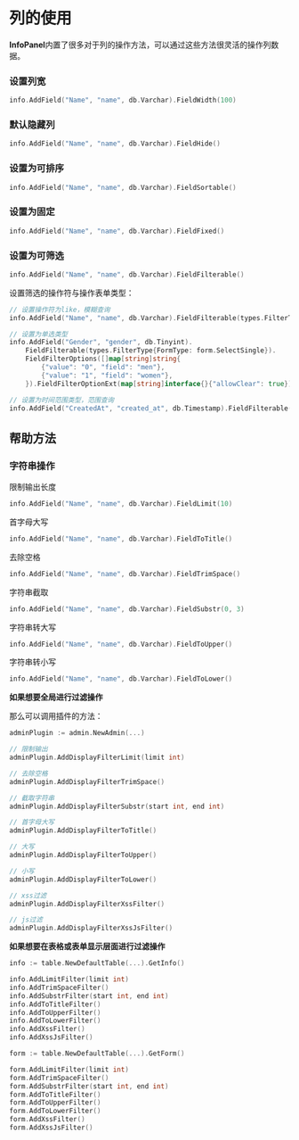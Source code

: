 # 列的使用

**InfoPanel**内置了很多对于列的操作方法，可以通过这些方法很灵活的操作列数据。

### 设置列宽

```go
info.AddField("Name", "name", db.Varchar).FieldWidth(100)
```

### 默认隐藏列

```go
info.AddField("Name", "name", db.Varchar).FieldHide()
```

### 设置为可排序

```go
info.AddField("Name", "name", db.Varchar).FieldSortable()
```

### 设置为固定

```go
info.AddField("Name", "name", db.Varchar).FieldFixed()
```

### 设置为可筛选

```go
info.AddField("Name", "name", db.Varchar).FieldFilterable()
```

设置筛选的操作符与操作表单类型：

```go
// 设置操作符为like，模糊查询
info.AddField("Name", "name", db.Varchar).FieldFilterable(types.FilterType{Operator: types.FilterOperatorLike})

// 设置为单选类型
info.AddField("Gender", "gender", db.Tinyint).
    FieldFilterable(types.FilterType{FormType: form.SelectSingle}).
    FieldFilterOptions([]map[string]string{
        {"value": "0", "field": "men"},
        {"value": "1", "field": "women"},
    }).FieldFilterOptionExt(map[string]interface{}{"allowClear": true})

// 设置为时间范围类型，范围查询
info.AddField("CreatedAt", "created_at", db.Timestamp).FieldFilterable(types.FilterType{FormType: form.DatetimeRange})
```

## 帮助方法

### 字符串操作

限制输出长度

```go
info.AddField("Name", "name", db.Varchar).FieldLimit(10)
```

首字母大写

```go
info.AddField("Name", "name", db.Varchar).FieldToTitle()
```

去除空格

```go
info.AddField("Name", "name", db.Varchar).FieldTrimSpace()
```

字符串截取

```go
info.AddField("Name", "name", db.Varchar).FieldSubstr(0, 3)
```

字符串转大写

```go
info.AddField("Name", "name", db.Varchar).FieldToUpper()
```

字符串转小写

```go
info.AddField("Name", "name", db.Varchar).FieldToLower()
```

**如果想要全局进行过滤操作**

那么可以调用插件的方法：

```go
adminPlugin := admin.NewAdmin(...)

// 限制输出
adminPlugin.AddDisplayFilterLimit(limit int)

// 去除空格
adminPlugin.AddDisplayFilterTrimSpace()

// 截取字符串
adminPlugin.AddDisplayFilterSubstr(start int, end int)

// 首字母大写
adminPlugin.AddDisplayFilterToTitle()

// 大写
adminPlugin.AddDisplayFilterToUpper()

// 小写
adminPlugin.AddDisplayFilterToLower()

// xss过滤
adminPlugin.AddDisplayFilterXssFilter()

// js过滤
adminPlugin.AddDisplayFilterXssJsFilter()
```

**如果想要在表格或表单显示层面进行过滤操作**

```go
info := table.NewDefaultTable(...).GetInfo()

info.AddLimitFilter(limit int)
info.AddTrimSpaceFilter()
info.AddSubstrFilter(start int, end int)
info.AddToTitleFilter()
info.AddToUpperFilter()
info.AddToLowerFilter()
info.AddXssFilter()
info.AddXssJsFilter()

form := table.NewDefaultTable(...).GetForm()

form.AddLimitFilter(limit int)
form.AddTrimSpaceFilter()
form.AddSubstrFilter(start int, end int)
form.AddToTitleFilter()
form.AddToUpperFilter()
form.AddToLowerFilter()
form.AddXssFilter()
form.AddXssJsFilter()
```

